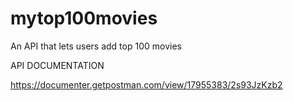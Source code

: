 # mytop100movies
An API that lets users add top 100 movies

API DOCUMENTATION 

https://documenter.getpostman.com/view/17955383/2s93JzKzb2
